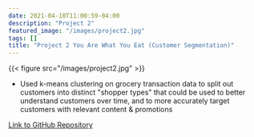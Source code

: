 ```yaml
---
date: 2021-04-10T11:00:59-04:00
description: "Project 2"
featured_image: "/images/project2.jpg"
tags: []
title: "Project 2 You Are What You Eat (Customer Segmentation)"
---
```



{{< figure src="/images/project2.jpg"  >}}

* Used k-means clustering on grocery transaction data to split out customers into distinct
"shopper types" that could be used to better understand customers over time, and to
more accurately target customers with relevant content & promotions



[Link to GitHub Repository](https://github.com/Umar-Asif/project-customer-segmentation)
